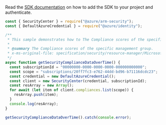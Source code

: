 Read the [SDK documentation](https://github.com/Azure/azure-sdk-for-js/blob/%40azure%2Farm-security_5.0.0/sdk/security/arm-security/README.md) on how to add the SDK to your project and authenticate.

```javascript
const { SecurityCenter } = require("@azure/arm-security");
const { DefaultAzureCredential } = require("@azure/identity");

/**
 * This sample demonstrates how to The Compliance scores of the specific management group.
 *
 * @summary The Compliance scores of the specific management group.
 * x-ms-original-file: specification/security/resource-manager/Microsoft.Security/preview/2017-08-01-preview/examples/Compliances/GetCompliances_example.json
 */
async function getSecurityComplianceDataOverTime() {
  const subscriptionId = "00000000-0000-0000-0000-000000000000";
  const scope = "subscriptions/20ff7fc3-e762-44dd-bd96-b71116dcdc23";
  const credential = new DefaultAzureCredential();
  const client = new SecurityCenter(credential, subscriptionId);
  const resArray = new Array();
  for await (let item of client.compliances.list(scope)) {
    resArray.push(item);
  }
  console.log(resArray);
}

getSecurityComplianceDataOverTime().catch(console.error);
```

